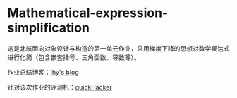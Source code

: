 # Mathematical-expression-simplification
这是北航面向对象设计与构造的第一单元作业，采用梯度下降的思想对数学表达式进行化简（包含嵌套括号、三角函数、导数等）。

作业总结博客：[lhy's blog](https://lhy0424.top/p/oo-unit1/)

针对该次作业的评测机：[quickHacker](https://github.com/Accepted0424/quickHacker/blob/master/main.py)
